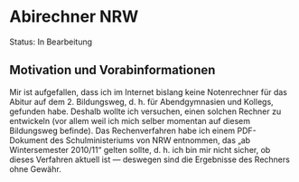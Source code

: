 # Abirechner NRW
Status: In Bearbeitung

## Motivation und Vorabinformationen
Mir ist aufgefallen, dass ich im Internet bislang keine Notenrechner für das Abitur auf dem 2. Bildungsweg, d. h. für Abendgymnasien und Kollegs, gefunden habe. Deshalb wollte ich versuchen, einen solchen Rechner zu entwickeln (vor allem weil ich mich selber momentan auf diesem Bildungsweg befinde). Das Rechenverfahren habe ich einem PDF-Dokument des Schulministeriums von NRW entnommen, das „ab Wintersemester 2010/11“ gelten sollte, d. h. ich bin mir nicht sicher, ob dieses Verfahren aktuell ist — deswegen sind die Ergebnisse des Rechners ohne Gewähr.
